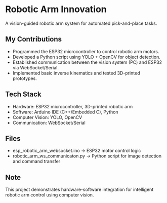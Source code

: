 # Robotic Arm Innovation

A vision-guided robotic arm system for automated pick-and-place tasks.

## My Contributions
- Programmed the ESP32 microcontroller to control robotic arm motors.
- Developed a Python script using YOLO + OpenCV for object detection.
- Established communication between the vision system (PC) and ESP32 via WebSocket/Serial.
- Implemented basic inverse kinematics and tested 3D-printed prototypes.

## Tech Stack
- Hardware: ESP32 microcontroller, 3D-printed robotic arm
- Software: Arduino IDE (C++/Embedded C), Python
- Computer Vision: YOLO, OpenCV
- Communication: WebSocket/Serial

## Files
- esp_robotic_arm_websocket.ino → ESP32 motor control logic
- robotic_arm_ws_communicaton.py → Python script for image detection and command transfer

## Note
This project demonstrates hardware-software integration for intelligent robotic arm control using computer vision.

